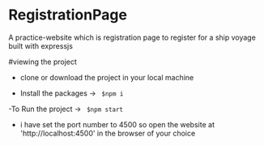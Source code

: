 # RegistrationPage

A practice-website which is registration page to register for a ship voyage built with expressjs

#viewing the project
- clone or download the project in your local machine
  
- Install the packages -> <code> $npm i</code>

-To Run the project ->  <code> $npm start </code>

- i have set the port number to 4500 so open the website at 'http://localhost:4500' in the browser of your choice
